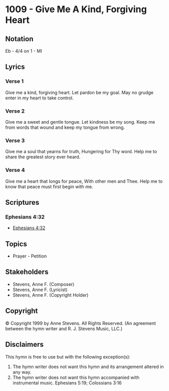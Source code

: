# 1009 - Give Me A Kind, Forgiving Heart

## Notation

Eb - 4/4 on 1 - MI

## Lyrics

### Verse 1

Give me a kind, forgiving heart. Let pardon be my goal. May no grudge enter in my heart to take control.

### Verse 2

Give me a sweet and gentle tongue. Let kindness be my song. Keep me from words that wound and keep my tongue from wrong.

### Verse 3

Give me a soul that yearns for truth, Hungering for Thy word. Help me to share the greatest story ever heard.

### Verse 4

Give me a heart that longs for peace, With other men and Thee. Help me to know that peace must first begin with me.


## Scriptures

### Ephesians 4:32

- [Ephesians 4:32](https://www.biblegateway.com/passage/?search=Ephesians%204%3A32)


## Topics

- Prayer - Petition

## Stakeholders

- Stevens, Anne F. (Composer)
- Stevens, Anne F. (Lyricist)
- Stevens, Anne F. (Copyright Holder)

## Copyright

© Copyright 1999 by Anne Stevens. All Rights Reserved.
(An agreement between the hymn writer and R. J. Stevens Music, LLC.)

## Disclaimers

This hymn is free to use but with the following exception(s):
1. The hymn writer does not want this hymn and its arrangement altered in any way.
2. The hymn writer does not want this hymn accompanied with instrumental music.
Ephesians 5:19; Colossians 3:16

